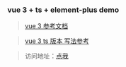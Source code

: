 <!--
 * @Date: 2021-01-11 15:10:56
 * @information: readme
-->

### vue 3 + ts + element-plus demo

> [vue 3 参考文档](https://vue3js.cn/)

> [vue 3 ts 版本 写法参考](https://jishuin.proginn.com/p/763bfbd2e891)

> 访问地址：[点我](http://8.131.67.8:8082/#/)
